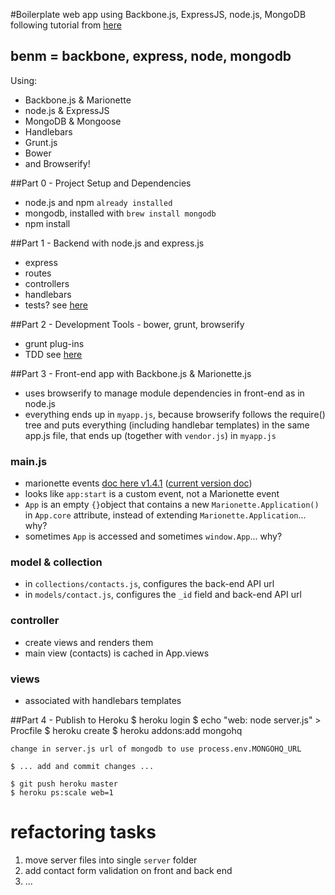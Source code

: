 #Boilerplate web app using Backbone.js, ExpressJS, node.js, MongoDB
following tutorial from [here](http://kroltech.com/2013/12/boilerplate-web-app-using-backbone-js-expressjs-node-js-mongodb/#.VJdP9oAIA)

## benm = backbone, express, node, mongodb

Using:

* Backbone.js & Marionette
* node.js & ExpressJS
* MongoDB & Mongoose
* Handlebars
* Grunt.js
* Bower
* and Browserify!

##Part 0 - Project Setup and Dependencies
* node.js and npm `already installed`
* mongodb, installed with `brew install mongodb`
* npm install

##Part 1 - Backend with node.js and express.js
* express
* routes
* controllers
* handlebars
* tests? see [here](http://kroltech.com/2014/02/node-js-testing-with-mocha-chai-sinon-proxyquire/#.VJ3zAsB8)

##Part 2 - Development Tools - bower, grunt, browserify
* grunt plug-ins
* TDD see [here](http://kroltech.com/2013/11/javascript-tdd-with-jasmine-and-karma/)

##Part 3 - Front-end app with Backbone.js & Marionette.js
* uses browserify to manage module dependencies in front-end as in node.js
* everything ends up in `myapp.js`, because browserify follows the require() tree and puts everything (including handlebar templates) in the same app.js file, that ends up (together with `vendor.js`) in `myapp.js`

### main.js
* marionette events [doc here v1.4.1](http://marionettejs.com/docs/v1.4.1/marionette.application.html#application-event) ([current version doc](http://marionettejs.com/docs/marionette.application.html#application-events))
* looks like `app:start` is a custom event, not a Marionette event
* `App` is an empty `{}`object that contains a new `Marionette.Application()` in `App.core` attribute, instead of extending `Marionette.Application`... why?
* sometimes `App` is accessed and sometimes `window.App`... why?

### model & collection
* in `collections/contacts.js`, configures the back-end API url
* in `models/contact.js`, configures the `_id` field and back-end API url

### controller
* create views and renders them
* main view (contacts) is cached in App.views

### views
* associated with handlebars templates

##Part 4 - Publish to Heroku
	$ heroku login
	$ echo "web: node server.js" > Procfile
	$ heroku create
	$ heroku addons:add mongohq
	
	change in server.js url of mongodb to use process.env.MONGOHQ_URL

	$ ... add and commit changes ...	

	$ git push heroku master
	$ heroku ps:scale web=1


# refactoring tasks
1. move server files into single `server` folder
2. add contact form validation on front and back end
3. ...
	